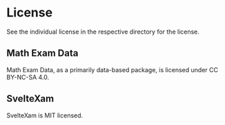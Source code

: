 # License

See the individual license in the respective directory for the license.

## Math Exam Data

Math Exam Data, as a primarily data-based package, is licensed under CC BY-NC-SA 4.0.

## SvelteXam

SvelteXam is MIT licensed.
